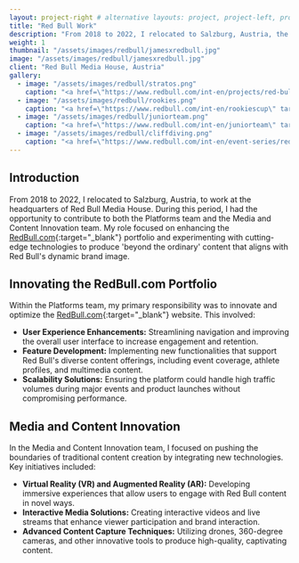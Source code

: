 ```yaml
---
layout: project-right # alternative layouts: project, project-left, project-right, project-top
title: "Red Bull Work"
description: "From 2018 to 2022, I relocated to Salzburg, Austria, the headquarters of Red Bull Media House. I worked on the platforms team, innovating the redbull.com portfolio, and the innovation team, developing solutions for capturing Red Bull content and enhancing consumer experiences."
weight: 1
thumbnail: "/assets/images/redbull/jamesxredbull.jpg"
image: "/assets/images/redbull/jamesxredbull.jpg"
client: "Red Bull Media House, Austria"
gallery:
  - image: "/assets/images/redbull/stratos.png"
    caption: "<a href=\"https://www.redbull.com/int-en/projects/red-bull-stratos\" target=\"_blank\">Red Bull Stratos: The Edge of Space</a>."
  - image: "/assets/images/redbull/rookies.png"
    caption: "<a href=\"https://www.redbull.com/int-en/rookiescup\" target=\"_blank\">Red Bull Rookies Cup: The Future of Racing</a>."
  - image: "/assets/images/redbull/juniorteam.png"
    caption: "<a href=\"https://www.redbull.com/int-en/juniorteam\" target=\"_blank\">Red Bull Junior Team: Nurturing Racing Talents</a>."
  - image: "/assets/images/redbull/cliffdiving.png"
    caption: "<a href=\"https://www.redbull.com/int-en/event-series/red-bull-cliff-diving\" target=\"_blank\">Red Bull Cliff Diving</a>."
---
```

## Introduction
From 2018 to 2022, I relocated to Salzburg, Austria, to work at the headquarters of Red Bull Media House. During this period, I had the opportunity to contribute to both the Platforms team and the Media and Content Innovation team. My role focused on enhancing the [RedBull.com](https://redbull.com){:target="_blank"} portfolio and experimenting with cutting-edge technologies to produce 'beyond the ordinary' content that aligns with Red Bull's dynamic brand image.

## Innovating the RedBull.com Portfolio
Within the Platforms team, my primary responsibility was to innovate and optimize the [RedBull.com](https://redbull.com){:target="_blank"} website. This involved:
- **User Experience Enhancements:** Streamlining navigation and improving the overall user interface to increase engagement and retention.
- **Feature Development:** Implementing new functionalities that support Red Bull's diverse content offerings, including event coverage, athlete profiles, and multimedia content.
- **Scalability Solutions:** Ensuring the platform could handle high traffic volumes during major events and product launches without compromising performance.

## Media and Content Innovation
In the Media and Content Innovation team, I focused on pushing the boundaries of traditional content creation by integrating new technologies. Key initiatives included:
- **Virtual Reality (VR) and Augmented Reality (AR):** Developing immersive experiences that allow users to engage with Red Bull content in novel ways.
- **Interactive Media Solutions:** Creating interactive videos and live streams that enhance viewer participation and brand interaction.
- **Advanced Content Capture Techniques:** Utilizing drones, 360-degree cameras, and other innovative tools to produce high-quality, captivating content.